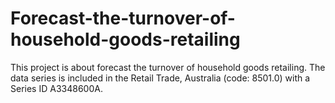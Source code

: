 # Forecast-the-turnover-of-household-goods-retailing
This project is about forecast the turnover of household goods retailing. The data series is included in the Retail Trade, Australia (code: 8501.0) with a Series ID A3348600A.

